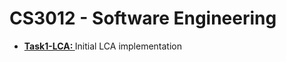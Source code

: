 # CS3012 - Software Engineering
<ul><li> <b><a href="https://github.com/whelandm/SoftEng/tree/master/Task1-LCA">Task1-LCA: </a></b> Initial LCA implementation </li></ul>

